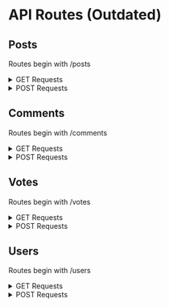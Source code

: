 # API Routes (Outdated)


## Posts
Routes begin with /posts
<details>
<summary>GET Requests</summary>

### Get All Posts

- **Method**: GET
- **Route**: `/`

### Search All Posts

- **Method**: GET
- **Route**: `/search?query=input`

### Get Post

- **Method**: GET
- **Route**: `/get-post/:id`
</details>

<details>
<summary>POST Requests</summary>

### Create Post

- **Method**: POST
- **Route**: `/create-post`

### Edit Post

- **Method**: POST
- **Route**: `/edit-post/:id`
- **Querys**:  `userID=userAuthId`
- **Details**: if the userID is an admin or the userID is the same as the one that created the post

### Delete Post

- **Method**: POST
- **Route**: `/delete-post/:id`
- **Querys**:  `userID=userAuthId`
- **Details**: if the userID is an admin or the userID is the same as the one that created the post
</details>

## Comments
Routes begin with /comments
<details>
<summary>GET Requests</summary>

### Get All Comments on Post

- **Method**: GET
- **Route**: `/:post_id`
</details>

<details>
<summary>POST Requests</summary>

### Create Comment

- **Method**: POST
- **Route**: `/create/:post_id`

### Edit Comment

- **Method**: POST
- **Route**: `/edit/:comment_id`
- **Querys**:  `userID=userAuthId`
- **Details**: if the userID is an admin or the userID is the same as the one that created the comment

### Delete Comment

- **Method**: POST
- **Route**: `/delete/:comment_id`
- **Querys**:  `userID=userAuthId`
- **Details**: if the userID is an admin or the userID is the same as the one that created the comment
</details>

## Votes
Routes begin with /votes
<details>
<summary>GET Requests</summary>

### Get All Votes with Post or Comment ID

- **Method**: GET
- **Route**: `/:post_id`
</details>

<details>
<summary>POST Requests</summary>

### Create Vote on Post

- **Method**: POST
- **Route**: `/post/:post_id`

### Create Vote on Comment

- **Method**: POST
- **Route**: `/comment/:comment_id`
</details>

## Users
Routes begin with /users
<details>
<summary>GET Requests</summary>

### Get All Users on App

- **Method**: GET
- **Route**: `/`
- **Querys**: `userID=userAuthId`
- **Details**: userID is optional, if omitted will only return the names of all users

### Get Users Profile

- **Method**: GET
- **Route**: `/profile/:name`
- **Querys**: `userID=userAuthId`
- **Details**: userID is optional, if omitted or user is not an admin it will only return the username, avatar, createdAt and admin status of user.  If userID is admin or the owner of the account will return whole user object. 

</details>

<details>
<summary>POST Requests</summary>

### Update users profile information

- **Method**: POST
- **Route**: `/update-profile/:name`
- **Querys**:  `userID=userAuthId`
- **Details**: if the userID is the same as the account or the userID is an admin it will update with req.body
### Update users profile image

- **Method**: POST
- **Route**: `/update-avatar`


### Create User on App

- **Method**: POST
- **Route**: `/create`

### Make User Admin

- **Method**: POST
- **Route**: `/make-admin/:user_id`
- **Querys**:  `userID=userAuthId` and `admin=Boolean` 

### Verify User

- **Method**: POST
- **Route**: `/verify`

### Delete User

- **Method**: POST
- **Route**: `/delete/:userAuthId`
- **Querys**:  `userID=userAuthId` 
- **Details**: if the userID is an admin or the userID is the same as the one that created the account

</details>
